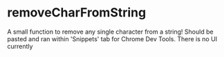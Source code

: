 # removeCharFromString
A small function to remove any single character from a string! Should be pasted and ran within 'Snippets' tab for Chrome Dev Tools.
There is no UI currently
